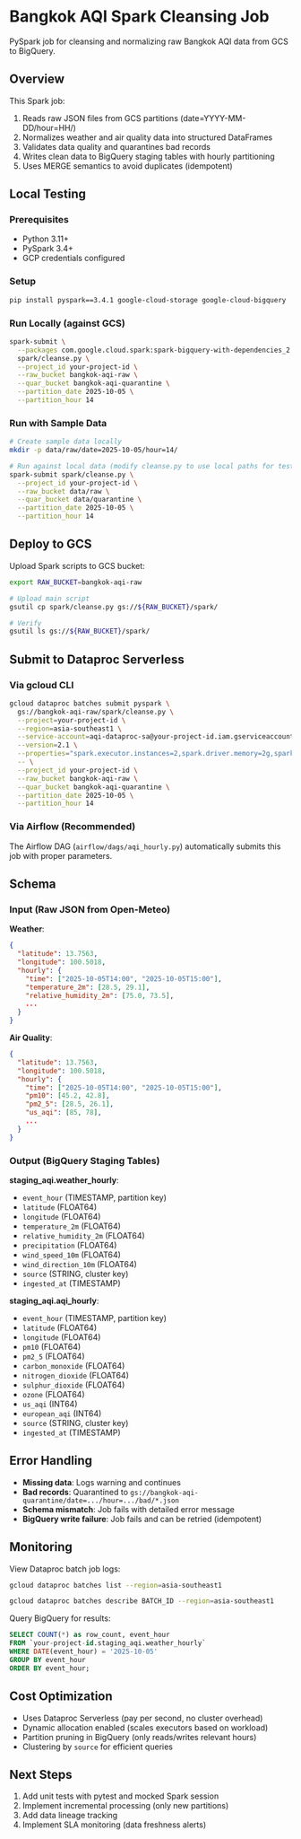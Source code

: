 # Bangkok AQI Spark Cleansing Job

PySpark job for cleansing and normalizing raw Bangkok AQI data from GCS to BigQuery.

## Overview

This Spark job:
1. Reads raw JSON files from GCS partitions (date=YYYY-MM-DD/hour=HH/)
2. Normalizes weather and air quality data into structured DataFrames
3. Validates data quality and quarantines bad records
4. Writes clean data to BigQuery staging tables with hourly partitioning
5. Uses MERGE semantics to avoid duplicates (idempotent)

## Local Testing

### Prerequisites

- Python 3.11+
- PySpark 3.4+
- GCP credentials configured

### Setup

```bash
pip install pyspark==3.4.1 google-cloud-storage google-cloud-bigquery
```

### Run Locally (against GCS)

```bash
spark-submit \
  --packages com.google.cloud.spark:spark-bigquery-with-dependencies_2.12:0.32.2 \
  spark/cleanse.py \
  --project_id your-project-id \
  --raw_bucket bangkok-aqi-raw \
  --quar_bucket bangkok-aqi-quarantine \
  --partition_date 2025-10-05 \
  --partition_hour 14
```

### Run with Sample Data

```bash
# Create sample data locally
mkdir -p data/raw/date=2025-10-05/hour=14/

# Run against local data (modify cleanse.py to use local paths for testing)
spark-submit spark/cleanse.py \
  --project_id your-project-id \
  --raw_bucket data/raw \
  --quar_bucket data/quarantine \
  --partition_date 2025-10-05 \
  --partition_hour 14
```

## Deploy to GCS

Upload Spark scripts to GCS bucket:

```bash
export RAW_BUCKET=bangkok-aqi-raw

# Upload main script
gsutil cp spark/cleanse.py gs://${RAW_BUCKET}/spark/

# Verify
gsutil ls gs://${RAW_BUCKET}/spark/
```

## Submit to Dataproc Serverless

### Via gcloud CLI

```bash
gcloud dataproc batches submit pyspark \
  gs://bangkok-aqi-raw/spark/cleanse.py \
  --project=your-project-id \
  --region=asia-southeast1 \
  --service-account=aqi-dataproc-sa@your-project-id.iam.gserviceaccount.com \
  --version=2.1 \
  --properties="spark.executor.instances=2,spark.driver.memory=2g,spark.executor.memory=2g" \
  -- \
  --project_id your-project-id \
  --raw_bucket bangkok-aqi-raw \
  --quar_bucket bangkok-aqi-quarantine \
  --partition_date 2025-10-05 \
  --partition_hour 14
```

### Via Airflow (Recommended)

The Airflow DAG (`airflow/dags/aqi_hourly.py`) automatically submits this job with proper parameters.

## Schema

### Input (Raw JSON from Open-Meteo)

**Weather**:
```json
{
  "latitude": 13.7563,
  "longitude": 100.5018,
  "hourly": {
    "time": ["2025-10-05T14:00", "2025-10-05T15:00"],
    "temperature_2m": [28.5, 29.1],
    "relative_humidity_2m": [75.0, 73.5],
    ...
  }
}
```

**Air Quality**:
```json
{
  "latitude": 13.7563,
  "longitude": 100.5018,
  "hourly": {
    "time": ["2025-10-05T14:00", "2025-10-05T15:00"],
    "pm10": [45.2, 42.8],
    "pm2_5": [28.5, 26.1],
    "us_aqi": [85, 78],
    ...
  }
}
```

### Output (BigQuery Staging Tables)

**staging_aqi.weather_hourly**:
- `event_hour` (TIMESTAMP, partition key)
- `latitude` (FLOAT64)
- `longitude` (FLOAT64)
- `temperature_2m` (FLOAT64)
- `relative_humidity_2m` (FLOAT64)
- `precipitation` (FLOAT64)
- `wind_speed_10m` (FLOAT64)
- `wind_direction_10m` (FLOAT64)
- `source` (STRING, cluster key)
- `ingested_at` (TIMESTAMP)

**staging_aqi.aqi_hourly**:
- `event_hour` (TIMESTAMP, partition key)
- `latitude` (FLOAT64)
- `longitude` (FLOAT64)
- `pm10` (FLOAT64)
- `pm2_5` (FLOAT64)
- `carbon_monoxide` (FLOAT64)
- `nitrogen_dioxide` (FLOAT64)
- `sulphur_dioxide` (FLOAT64)
- `ozone` (FLOAT64)
- `us_aqi` (INT64)
- `european_aqi` (INT64)
- `source` (STRING, cluster key)
- `ingested_at` (TIMESTAMP)

## Error Handling

- **Missing data**: Logs warning and continues
- **Bad records**: Quarantined to `gs://bangkok-aqi-quarantine/date=.../hour=.../bad/*.json`
- **Schema mismatch**: Job fails with detailed error message
- **BigQuery write failure**: Job fails and can be retried (idempotent)

## Monitoring

View Dataproc batch job logs:

```bash
gcloud dataproc batches list --region=asia-southeast1

gcloud dataproc batches describe BATCH_ID --region=asia-southeast1
```

Query BigQuery for results:

```sql
SELECT COUNT(*) as row_count, event_hour
FROM `your-project-id.staging_aqi.weather_hourly`
WHERE DATE(event_hour) = '2025-10-05'
GROUP BY event_hour
ORDER BY event_hour;
```

## Cost Optimization

- Uses Dataproc Serverless (pay per second, no cluster overhead)
- Dynamic allocation enabled (scales executors based on workload)
- Partition pruning in BigQuery (only reads/writes relevant hours)
- Clustering by `source` for efficient queries

## Next Steps

1. Add unit tests with pytest and mocked Spark session
2. Implement incremental processing (only new partitions)
3. Add data lineage tracking
4. Implement SLA monitoring (data freshness alerts)
